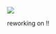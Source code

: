 ![](https://komarev.com/ghpvc/?username=litteryzu&color=641c41&style=for-the-badge&label=PROFILE+VIEWS) 

reworking on !!




















